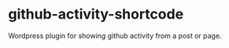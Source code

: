 github-activity-shortcode
=========================

Wordpress plugin for showing github activity from a post or page.
